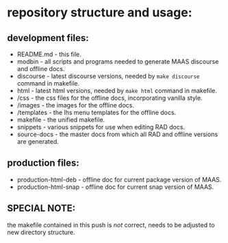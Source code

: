 # repository structure and usage:

## development files:

* README.md   - this file.
* modbin      - all scripts and programs needed to generate MAAS discourse and offline docs.
* discourse   - latest discourse versions, needed by `make discourse` command in makefile.
* html        - latest html versions, needed by `make html` command in makefile.
*  /css       - the css files for the offline docs, incorporating vanilla style.
*  /images    - the images for the offline docs.
*  /templates - the lhs menu templates for the offline docs.
* makefile    - the unified makefile.
* snippets    - various snippets for use when editing RAD docs.
* source-docs - the master docs from which all RAD and offline versions are generated.

## production files:

* production-html-deb  - offline doc for current package version of MAAS.
* production-html-snap - offline doc for current snap version of MAAS.

## SPECIAL NOTE:

the makefile contained in this push is *not* correct, needs to be adjusted to new directory structure.
